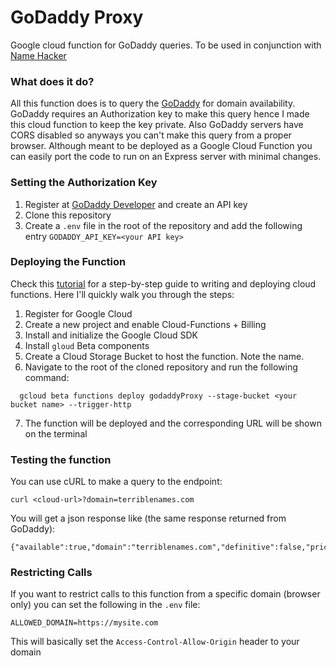 # GoDaddy Proxy
Google cloud function for GoDaddy queries. To be used in conjunction with [Name Hacker](https://github.com/kolloldas/Namehacker)

### What does it do?
All this function does is to query the [GoDaddy](http://www.godaddy.com) for domain availability. GoDaddy requires an Authorization key to make this query hence I made this cloud function to keep the key private. Also GoDaddy servers have CORS disabled so anyways you can't make this query from a proper browser. Although meant to be deployed as a Google Cloud Function you can easily port the code to run on an Express server with minimal changes.

### Setting the Authorization Key
1. Register at [GoDaddy Developer](https://developer.godaddy.com/) and create an API key
2. Clone this repository
3. Create a `.env` file in the root of the repository and add the following entry
`GODADDY_API_KEY=<your API key>`

### Deploying the Function
Check this [tutorial](https://cloud.google.com/functions/docs/tutorials/http) for a step-by-step guide to writing and deploying cloud functions. Here I'll quickly walk you through the steps:
1. Register for Google Cloud
2. Create a new project and enable Cloud-Functions + Billing
3. Install and initialize the Google Cloud SDK
4. Install `gloud` Beta components
5. Create a Cloud Storage Bucket to host the function. Note the name.
6. Navigate to the root of the cloned repository and run the following command:
```
  gcloud beta functions deploy godaddyProxy --stage-bucket <your bucket name> --trigger-http
```
7. The function will be deployed and the corresponding URL will be shown on the terminal

### Testing the function
You can use cURL to make a query to the endpoint:
```
curl <cloud-url>?domain=terriblenames.com
```
You will get a json response like (the same response returned from GoDaddy):
```
{"available":true,"domain":"terriblenames.com","definitive":false,"price":7490000,"currency":"USD","period":1}
```

### Restricting Calls
If you want to restrict calls to this function from a specific domain (browser only) you can set the following in the `.env` file:
```
ALLOWED_DOMAIN=https://mysite.com
```
This will basically set the `Access-Control-Allow-Origin` header to your domain

